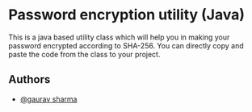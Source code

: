 
# Password encryption utility (Java)
This is a java based utility class which will help you in making your password
encrypted according to SHA-256. You can directly copy and paste the code from the class to your project.


## Authors

- [@gaurav sharma](https://www.github.com/golfsierraai)


